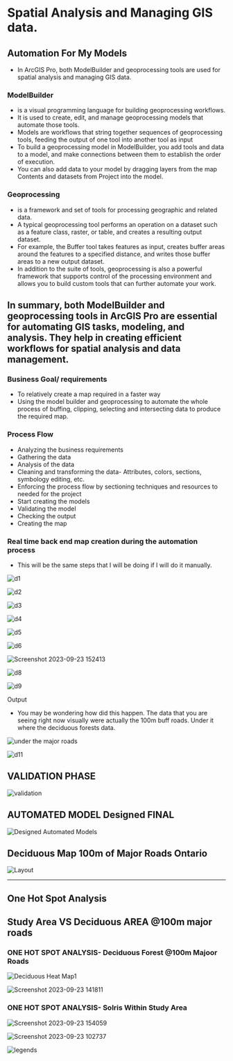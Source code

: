 # Spatial Analysis and Managing GIS data.

## Automation For My Models
- In ArcGIS Pro, both ModelBuilder and geoprocessing tools are used for spatial analysis and managing GIS data.

### ModelBuilder 
- is a visual programming language for building geoprocessing workflows.
- It is used to create, edit, and manage geoprocessing models that automate those tools.
- Models are workflows that string together sequences of geoprocessing tools, feeding the output of one tool into another tool as input
- To build a geoprocessing model in ModelBuilder, you add tools and data to a model, and make connections between them to establish the order of execution.
- You can also add data to your model by dragging layers from the map Contents and datasets from Project into the model.

### Geoprocessing
- is a framework and set of tools for processing geographic and related data.
- A typical geoprocessing tool performs an operation on a dataset such as a feature class, raster, or table, and creates a resulting output dataset.
- For example, the Buffer tool takes features as input, creates buffer areas around the features to a specified distance, and writes those buffer areas to a new output dataset.
- In addition to the suite of tools, geoprocessing is also a powerful framework that supports control of the processing environment and allows you to build custom tools that can further automate your work.

In summary, both ModelBuilder and geoprocessing tools in ArcGIS Pro are essential for automating GIS tasks, modeling, and analysis. They help in creating efficient workflows for spatial analysis and data management.
-------------------------------------------------------------------------------------

### Business Goal/ requirements
- To relatively create a map required in a faster way
- Using the model builder and geoprocessing to automate the whole process of buffing, clipping, selecting and intersecting data to produce the required map.

### Process Flow
- Analyzing the business requirements
-	Gathering the data
-	Analysis of the data
-	Cleaning and transforming the data- Attributes, colors, sections, symbology editing, etc.
-	Enforcing the process flow by sectioning techniques and resources to needed for the project
-	Start creating the models
-	Validating the model
-	Checking the output
-	Creating the map

### Real time back end map creation during the automation process
- This will be the same steps that I will be doing if I will do it manually.

![d1](https://github.com/lois4801/Geospatial.Data-Projects_and_Journey/assets/96842662/663591ef-9889-44bf-9519-8b639b0b9827)

![d2](https://github.com/lois4801/Geospatial.Data-Projects_and_Journey/assets/96842662/210184c2-3995-4f98-a701-c97a86499ec7)

![d3](https://github.com/lois4801/Geospatial.Data-Projects_and_Journey/assets/96842662/d1e86f80-a21a-402d-bb48-b0623345ef42)

![d4](https://github.com/lois4801/Geospatial.Data-Projects_and_Journey/assets/96842662/058c69a5-10b4-4142-a13f-ed7c81690780)

![d5](https://github.com/lois4801/Geospatial.Data-Projects_and_Journey/assets/96842662/f2678e8c-4741-4c4c-a8de-5510b9a8829b)

![d6](https://github.com/lois4801/Geospatial.Data-Projects_and_Journey/assets/96842662/cc5aff3f-4b9e-41a8-90c6-3c7715c16218)

![Screenshot 2023-09-23 152413](https://github.com/lois4801/Geospatial.Data-Projects_and_Journey/assets/96842662/b617218b-2d2d-4d34-8c05-e4c379a805fc)

![d8](https://github.com/lois4801/Geospatial.Data-Projects_and_Journey/assets/96842662/354116c6-34db-4bc6-94f8-6ed4e04495d1)

![d9](https://github.com/lois4801/Geospatial.Data-Projects_and_Journey/assets/96842662/267ef0b7-bb65-485d-9455-005c1d7e2e92)



Output 
- You may be wondering how did this happen. The data that you are seeing right now visually were actually the 100m buff roads. Under it where the deciduous forests data.

![under the major roads](https://github.com/lois4801/Geospatial.Data-Projects_and_Journey/assets/96842662/0c608a41-8601-4f07-8b1a-31b2df780ebb)

![d11](https://github.com/lois4801/Geospatial.Data-Projects_and_Journey/assets/96842662/a9aa52eb-bdd7-47aa-8ad2-c5c97f14d126)


## VALIDATION PHASE

![validation](https://github.com/lois4801/Geospatial.Data-Projects_and_Journey/assets/96842662/67fddf12-9990-44e8-9fd0-7cd137579bba)

## AUTOMATED MODEL Designed FINAL

![Designed Automated Models](https://github.com/lois4801/Geospatial.Data-Projects_and_Journey/assets/96842662/b82e639f-8c0d-48d8-a020-d7966cc47ff3)


## Deciduous Map 100m of Major Roads Ontario

![Layout](https://github.com/lois4801/Geospatial.Data-Projects_and_Journey/assets/96842662/9ae9eb92-88ee-42f3-a7ee-883620465fe5)


-------------------------------------------

## One Hot Spot Analysis 
## Study Area VS  Deciduous AREA @100m major roads

### ONE HOT SPOT ANALYSIS- Deciduous Forest @100m Majoor Roads
![Deciduous Heat Map1](https://github.com/lois4801/Geospatial.Data-Projects_and_Journey/assets/96842662/90d88283-ffb8-4562-8a24-1afc14185419)


![Screenshot 2023-09-23 141811](https://github.com/lois4801/Geospatial.Data-Projects_and_Journey/assets/96842662/f008c83c-5c21-4bf5-8df6-800249eb99c8)



### ONE HOT SPOT ANALYSIS- Solris Within Study Area

![Screenshot 2023-09-23 154059](https://github.com/lois4801/Geospatial.Data-Projects_and_Journey/assets/96842662/c538c164-cf51-431e-a65e-634507990255)
  

![Screenshot 2023-09-23 102737](https://github.com/lois4801/Geospatial.Data-Projects_and_Journey/assets/96842662/fd17bf8c-ed02-4174-8b7e-6bf25b808193)

![legends](https://github.com/lois4801/Geospatial.Data-Projects_and_Journey/assets/96842662/cc034501-3985-4f47-832c-24701c201c11)










